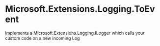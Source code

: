 # Microsoft.Extensions.Logging.ToEvent
Implements a Microsoft.Extensions.Logging.ILogger which calls your custom code on a new incoming Log
